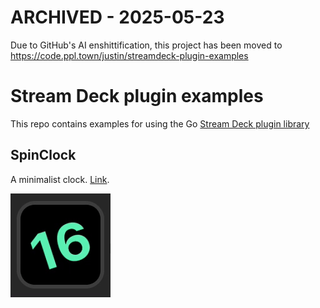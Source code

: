 # ARCHIVED - 2025-05-23

Due to GitHub's AI enshittification, this project has been moved to https://code.ppl.town/justin/streamdeck-plugin-examples

# Stream Deck plugin examples

This repo contains examples for using the Go
[Stream Deck plugin library](https://github.com/tardisx/streamdeck-plugin)

## SpinClock

A minimalist clock. [Link](spinclock).

![Demo](spinclock/anim.gif)
